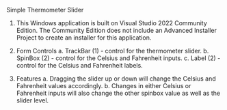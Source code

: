 Simple Thermometer Slider

1. This Windows application is built on Visual Studio 2022 Community Edition. The Community Edition does not include an Advanced Installer Project to create an installer for this application. 

2. Form Controls
   a. TrackBar (1) - control for the thermometer slider.
   b. SpinBox (2) - control for the Celsius and Fahrenheit inputs. 
   c. Label (2) - control for the Celsius and Fahrenheit labels.

3. Features
   a. Dragging the slider up or down will change the Celsius and Fahrenheit values accordingly.
   b. Changes in either Celsius or Fahrenheit inputs will also change the other spinbox value as well as the slider level.
   
